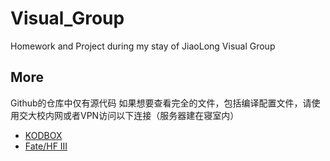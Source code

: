 # Visual_Group
Homework and Project during my stay of JiaoLong Visual Group

## More
Github的仓库中仅有源代码
如果想要查看完全的文件，包括编译配置文件，请使用交大校内网或者VPN访问以下连接（服务器建在寝室内）
+ [KODBOX](http://10.80.169.169:4090/#s/9szmpHRw)
+ [Fate/HF III](http://10.80.169.169:4090/#s/9sNnwAwA)

